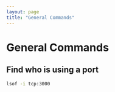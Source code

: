 ```yaml
---
layout: page
title: "General Commands"
---
```

# General Commands

## Find who is using a port
```sh
lsof -i tcp:3000 
```

